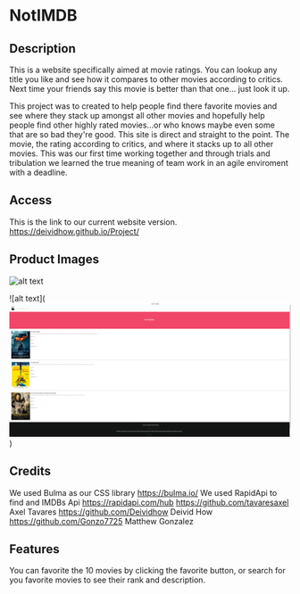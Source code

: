 # NotIMDB

## Description
This is a website specifically aimed at movie ratings. You can lookup any title you like and see how it compares to other movies according to critics. Next time your friends say this movie is better than that one... just look it up.

This project was to created to help people find there favorite movies and see where they stack up amongst all other movies and hopefully help people find other highly rated movies...or who knows maybe even some that are so bad they're good.
This site is direct and straight to the point. The movie, the rating according to critics, and where it stacks up to all other movies.
This was our first time working together and through trials and tribulation we learned the true meaning of team work in an agile enviroment with a deadline.

## Access
This is the link to our current website version.
https://deividhow.github.io/Project/

## Product Images

![alt text](https://cdn.discordapp.com/attachments/1201677466280656947/1204566300634914836/image.png?ex=65d532c9&is=65c2bdc9&hm=3afa88e37b55cb027293a7b50ab90991f31a80a0494927c1405715f098b04cdf&)

![alt text](![alt text](image.png))

## Credits
We used Bulma as our CSS library
https://bulma.io/
We used RapidApi to find and IMDBs Api
https://rapidapi.com/hub
https://github.com/tavaresaxel
Axel Tavares
https://github.com/Deividhow
Deivid How
https://github.com/Gonzo7725
Matthew Gonzalez

## Features
You can favorite the 10 movies by clicking the favorite button, or search for you favorite movies to see their rank and description.



